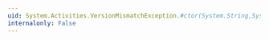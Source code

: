 ```yaml
---
uid: System.Activities.VersionMismatchException.#ctor(System.String,System.Exception)
internalonly: False
---
```


